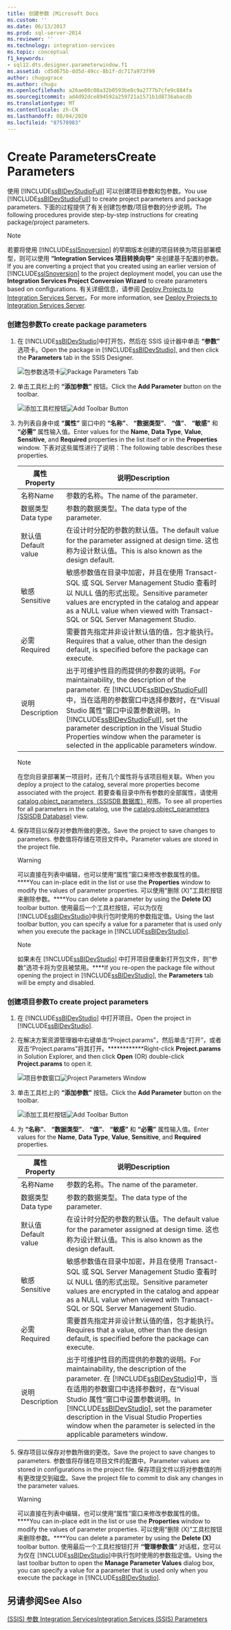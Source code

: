 ```yaml
---
title: 创建参数 |Microsoft Docs
ms.custom: ''
ms.date: 06/13/2017
ms.prod: sql-server-2014
ms.reviewer: ''
ms.technology: integration-services
ms.topic: conceptual
f1_keywords:
- sql12.dts.designer.parameterwindow.f1
ms.assetid: cd5d675b-dd5d-49cc-8b1f-dc717a973f99
author: chugugrace
ms.author: chugu
ms.openlocfilehash: a26ae08c08a32b0593be8c9a2777b7cfe9c884fa
ms.sourcegitcommit: ad4d92dce894592a259721a1571b1d8736abacdb
ms.translationtype: MT
ms.contentlocale: zh-CN
ms.lasthandoff: 08/04/2020
ms.locfileid: "87578983"
---
```

# <a name="create-parameters"></a><span data-ttu-id="9973c-102">Create Parameters</span><span class="sxs-lookup"><span data-stu-id="9973c-102">Create Parameters</span></span>
  <span data-ttu-id="9973c-103">使用 [!INCLUDE[ssBIDevStudioFull](../includes/ssbidevstudiofull-md.md)] 可以创建项目参数和包参数。</span><span class="sxs-lookup"><span data-stu-id="9973c-103">You use [!INCLUDE[ssBIDevStudioFull](../includes/ssbidevstudiofull-md.md)] to create project parameters and package parameters.</span></span> <span data-ttu-id="9973c-104">下面的过程提供了有关创建包参数/项目参数的分步说明。</span><span class="sxs-lookup"><span data-stu-id="9973c-104">The following procedures provide step-by-step instructions for creating package/project parameters.</span></span>  
  
> [!NOTE]  
>  <span data-ttu-id="9973c-105">若要将使用 [!INCLUDE[ssISnoversion](../includes/ssisnoversion-md.md)] 的早期版本创建的项目转换为项目部署模型，则可以使用 **“Integration Services 项目转换向导”** 来创建基于配置的参数。</span><span class="sxs-lookup"><span data-stu-id="9973c-105">If you are converting a project that you created using an earlier version of [!INCLUDE[ssISnoversion](../includes/ssisnoversion-md.md)] to the project deployment model, you can use the **Integration Services Project Conversion Wizard** to create parameters based on configurations.</span></span> <span data-ttu-id="9973c-106">有关详细信息，请参阅 [Deploy Projects to Integration Services Server](../../2014/integration-services/deploy-projects-to-integration-services-server.md)。</span><span class="sxs-lookup"><span data-stu-id="9973c-106">For more information, see [Deploy Projects to Integration Services Server](../../2014/integration-services/deploy-projects-to-integration-services-server.md).</span></span>  
  
### <a name="to-create-package-parameters"></a><span data-ttu-id="9973c-107">创建包参数</span><span class="sxs-lookup"><span data-stu-id="9973c-107">To create package parameters</span></span>  
  
1.  <span data-ttu-id="9973c-108">在 [!INCLUDE[ssBIDevStudio](../includes/ssbidevstudio-md.md)]中打开包，然后在 SSIS 设计器中单击 **“参数”** 选项卡。</span><span class="sxs-lookup"><span data-stu-id="9973c-108">Open the package in [!INCLUDE[ssBIDevStudio](../includes/ssbidevstudio-md.md)], and then click the **Parameters** tab in the SSIS Designer.</span></span>  
  
     <span data-ttu-id="9973c-109">![包参数选项卡](media/denali-package-parameters.gif "包参数选项卡")</span><span class="sxs-lookup"><span data-stu-id="9973c-109">![Package Parameters Tab](media/denali-package-parameters.gif "Package Parameters Tab")</span></span>  
  
2.  <span data-ttu-id="9973c-110">单击工具栏上的 **“添加参数”** 按钮。</span><span class="sxs-lookup"><span data-stu-id="9973c-110">Click the **Add Parameter** button on the toolbar.</span></span>  
  
     <span data-ttu-id="9973c-111">![添加工具栏按钮](media/denali-parameter-add.gif "添加工具栏按钮")</span><span class="sxs-lookup"><span data-stu-id="9973c-111">![Add Toolbar Button](media/denali-parameter-add.gif "Add Toolbar Button")</span></span>  
  
3.  <span data-ttu-id="9973c-112">为列表自身中或 **“属性”** 窗口中的 **“名称”**、 **“数据类型”**、 **“值”**、 **“敏感”** 和 **“必需”** 属性输入值。</span><span class="sxs-lookup"><span data-stu-id="9973c-112">Enter values for the **Name**, **Data Type**, **Value**, **Sensitive**, and **Required** properties in the list itself or in the **Properties** window.</span></span> <span data-ttu-id="9973c-113">下表对这些属性进行了说明：</span><span class="sxs-lookup"><span data-stu-id="9973c-113">The following table describes these properties.</span></span>  
  
    |<span data-ttu-id="9973c-114">属性</span><span class="sxs-lookup"><span data-stu-id="9973c-114">Property</span></span>|<span data-ttu-id="9973c-115">说明</span><span class="sxs-lookup"><span data-stu-id="9973c-115">Description</span></span>|  
    |--------------|-----------------|  
    |<span data-ttu-id="9973c-116">名称</span><span class="sxs-lookup"><span data-stu-id="9973c-116">Name</span></span>|<span data-ttu-id="9973c-117">参数的名称。</span><span class="sxs-lookup"><span data-stu-id="9973c-117">The name of the parameter.</span></span>|  
    |<span data-ttu-id="9973c-118">数据类型</span><span class="sxs-lookup"><span data-stu-id="9973c-118">Data type</span></span>|<span data-ttu-id="9973c-119">参数的数据类型。</span><span class="sxs-lookup"><span data-stu-id="9973c-119">The data type of the parameter.</span></span>|  
    |<span data-ttu-id="9973c-120">默认值</span><span class="sxs-lookup"><span data-stu-id="9973c-120">Default value</span></span>|<span data-ttu-id="9973c-121">在设计时分配的参数的默认值。</span><span class="sxs-lookup"><span data-stu-id="9973c-121">The default value for the parameter assigned at design time.</span></span> <span data-ttu-id="9973c-122">这也称为设计默认值。</span><span class="sxs-lookup"><span data-stu-id="9973c-122">This is also known as the design default.</span></span>|  
    |<span data-ttu-id="9973c-123">敏感</span><span class="sxs-lookup"><span data-stu-id="9973c-123">Sensitive</span></span>|<span data-ttu-id="9973c-124">敏感参数值在目录中加密，并且在使用 Transact-SQL 或 SQL Server Management Studio 查看时以 NULL 值的形式出现。</span><span class="sxs-lookup"><span data-stu-id="9973c-124">Sensitive parameter values are encrypted in the catalog and appear as a NULL value when viewed with Transact-SQL or SQL Server Management Studio.</span></span>|  
    |<span data-ttu-id="9973c-125">必需</span><span class="sxs-lookup"><span data-stu-id="9973c-125">Required</span></span>|<span data-ttu-id="9973c-126">需要首先指定并非设计默认值的值，包才能执行。</span><span class="sxs-lookup"><span data-stu-id="9973c-126">Requires that a value, other than the design default, is specified before the package can execute.</span></span>|  
    |<span data-ttu-id="9973c-127">说明</span><span class="sxs-lookup"><span data-stu-id="9973c-127">Description</span></span>|<span data-ttu-id="9973c-128">出于可维护性目的而提供的参数的说明。</span><span class="sxs-lookup"><span data-stu-id="9973c-128">For maintainability, the description of the parameter.</span></span> <span data-ttu-id="9973c-129">在 [!INCLUDE[ssBIDevStudioFull](../includes/ssbidevstudiofull-md.md)]中，当在适用的参数窗口中选择参数时，在“Visual Studio 属性”窗口中设置参数说明。</span><span class="sxs-lookup"><span data-stu-id="9973c-129">In [!INCLUDE[ssBIDevStudioFull](../includes/ssbidevstudiofull-md.md)], set the parameter description in the Visual Studio Properties window when the parameter is selected in the applicable parameters window.</span></span>|  
  
    > [!NOTE]  
    >  <span data-ttu-id="9973c-130">在您向目录部署某一项目时，还有几个属性将与该项目相关联。</span><span class="sxs-lookup"><span data-stu-id="9973c-130">When you deploy a project to the catalog, several more properties become associated with the project.</span></span> <span data-ttu-id="9973c-131">若要查看目录中所有参数的全部属性，请使用 [catalog.object_parameters（SSISDB 数据库）](/sql/integration-services/system-views/catalog-object-parameters-ssisdb-database)视图。</span><span class="sxs-lookup"><span data-stu-id="9973c-131">To see all properties for all parameters in the catalog, use the [catalog.object_parameters &#40;SSISDB Database&#41;](/sql/integration-services/system-views/catalog-object-parameters-ssisdb-database) view.</span></span>  
  
4.  <span data-ttu-id="9973c-132">保存项目以保存对参数所做的更改。</span><span class="sxs-lookup"><span data-stu-id="9973c-132">Save the project to save changes to parameters.</span></span> <span data-ttu-id="9973c-133">参数值将存储在项目文件中。</span><span class="sxs-lookup"><span data-stu-id="9973c-133">Parameter values are stored in the project file.</span></span>  
  
    > [!WARNING]  
    >  <span data-ttu-id="9973c-134">可以直接在列表中编辑，也可以使用“属性”窗口来修改参数属性的值。\*\*\*\*</span><span class="sxs-lookup"><span data-stu-id="9973c-134">You can in-place edit in the list or use the **Properties** window to modify the values of parameter properties.</span></span> <span data-ttu-id="9973c-135">可以使用“删除 (X)”工具栏按钮来删除参数。\*\*\*\*</span><span class="sxs-lookup"><span data-stu-id="9973c-135">You can delete a parameter by using the **Delete (X)** toolbar button.</span></span> <span data-ttu-id="9973c-136">使用最后一个工具栏按钮，可以为仅在 [!INCLUDE[ssBIDevStudio](../includes/ssbidevstudio-md.md)]中执行包时使用的参数指定值。</span><span class="sxs-lookup"><span data-stu-id="9973c-136">Using the last toolbar button, you can specify a value for a parameter that is used only when you execute the package in [!INCLUDE[ssBIDevStudio](../includes/ssbidevstudio-md.md)].</span></span>  
  
    > [!NOTE]  
    >  <span data-ttu-id="9973c-137">如果未在 [!INCLUDE[ssBIDevStudio](../includes/ssbidevstudio-md.md)] 中打开项目便重新打开包文件，则“参数”选项卡将为空且被禁用。\*\*\*\*</span><span class="sxs-lookup"><span data-stu-id="9973c-137">If you re-open the package file without opening the project in [!INCLUDE[ssBIDevStudio](../includes/ssbidevstudio-md.md)], the **Parameters** tab will be empty and disabled.</span></span>  
  
### <a name="to-create-project-parameters"></a><span data-ttu-id="9973c-138">创建项目参数</span><span class="sxs-lookup"><span data-stu-id="9973c-138">To create project parameters</span></span>  
  
1.  <span data-ttu-id="9973c-139">在 [!INCLUDE[ssBIDevStudio](../includes/ssbidevstudio-md.md)] 中打开项目。</span><span class="sxs-lookup"><span data-stu-id="9973c-139">Open the project in [!INCLUDE[ssBIDevStudio](../includes/ssbidevstudio-md.md)].</span></span>  
  
2.  <span data-ttu-id="9973c-140">在解决方案资源管理器中右键单击“Project.params”，然后单击“打开”，或者双击“Project.params”将其打开。\*\*\*\*\*\*\*\*\*\*\*\*</span><span class="sxs-lookup"><span data-stu-id="9973c-140">Right-click **Project.params** in Solution Explorer, and then click **Open** (OR) double-click **Project.params** to open it.</span></span>  
  
     <span data-ttu-id="9973c-141">![项目参数窗口](media/denali-project-parameters.gif "项目参数窗口")</span><span class="sxs-lookup"><span data-stu-id="9973c-141">![Project Parameters Window](media/denali-project-parameters.gif "Project Parameters Window")</span></span>  
  
3.  <span data-ttu-id="9973c-142">单击工具栏上的 **“添加参数”** 按钮。</span><span class="sxs-lookup"><span data-stu-id="9973c-142">Click the **Add Parameter** button on the toolbar.</span></span>  
  
     <span data-ttu-id="9973c-143">![添加工具栏按钮](media/denali-parameter-add.gif "添加工具栏按钮")</span><span class="sxs-lookup"><span data-stu-id="9973c-143">![Add Toolbar Button](media/denali-parameter-add.gif "Add Toolbar Button")</span></span>  
  
4.  <span data-ttu-id="9973c-144">为 **“名称”**、 **“数据类型”**、 **“值”**、 **“敏感”** 和 **“必需”** 属性输入值。</span><span class="sxs-lookup"><span data-stu-id="9973c-144">Enter values for the **Name**, **Data Type**, **Value**, **Sensitive**, and **Required** properties.</span></span>  
  
    |<span data-ttu-id="9973c-145">属性</span><span class="sxs-lookup"><span data-stu-id="9973c-145">Property</span></span>|<span data-ttu-id="9973c-146">说明</span><span class="sxs-lookup"><span data-stu-id="9973c-146">Description</span></span>|  
    |--------------|-----------------|  
    |<span data-ttu-id="9973c-147">名称</span><span class="sxs-lookup"><span data-stu-id="9973c-147">Name</span></span>|<span data-ttu-id="9973c-148">参数的名称。</span><span class="sxs-lookup"><span data-stu-id="9973c-148">The name of the parameter.</span></span>|  
    |<span data-ttu-id="9973c-149">数据类型</span><span class="sxs-lookup"><span data-stu-id="9973c-149">Data type</span></span>|<span data-ttu-id="9973c-150">参数的数据类型。</span><span class="sxs-lookup"><span data-stu-id="9973c-150">The data type of the parameter.</span></span>|  
    |<span data-ttu-id="9973c-151">默认值</span><span class="sxs-lookup"><span data-stu-id="9973c-151">Default value</span></span>|<span data-ttu-id="9973c-152">在设计时分配的参数的默认值。</span><span class="sxs-lookup"><span data-stu-id="9973c-152">The default value for the parameter assigned at design time.</span></span> <span data-ttu-id="9973c-153">这也称为设计默认值。</span><span class="sxs-lookup"><span data-stu-id="9973c-153">This is also known as the design default.</span></span>|  
    |<span data-ttu-id="9973c-154">敏感</span><span class="sxs-lookup"><span data-stu-id="9973c-154">Sensitive</span></span>|<span data-ttu-id="9973c-155">敏感参数值在目录中加密，并且在使用 Transact-SQL 或 SQL Server Management Studio 查看时以 NULL 值的形式出现。</span><span class="sxs-lookup"><span data-stu-id="9973c-155">Sensitive parameter values are encrypted in the catalog and appear as a NULL value when viewed with Transact-SQL or SQL Server Management Studio.</span></span>|  
    |<span data-ttu-id="9973c-156">必需</span><span class="sxs-lookup"><span data-stu-id="9973c-156">Required</span></span>|<span data-ttu-id="9973c-157">需要首先指定并非设计默认值的值，包才能执行。</span><span class="sxs-lookup"><span data-stu-id="9973c-157">Requires that a value, other than the design default, is specified before the package can execute.</span></span>|  
    |<span data-ttu-id="9973c-158">说明</span><span class="sxs-lookup"><span data-stu-id="9973c-158">Description</span></span>|<span data-ttu-id="9973c-159">出于可维护性目的而提供的参数的说明。</span><span class="sxs-lookup"><span data-stu-id="9973c-159">For maintainability, the description of the parameter.</span></span> <span data-ttu-id="9973c-160">在 [!INCLUDE[ssBIDevStudio](../includes/ssbidevstudio-md.md)]中，当在适用的参数窗口中选择参数时，在“Visual Studio 属性”窗口中设置参数说明。</span><span class="sxs-lookup"><span data-stu-id="9973c-160">In [!INCLUDE[ssBIDevStudio](../includes/ssbidevstudio-md.md)], set the parameter description in the Visual Studio Properties window when the parameter is selected in the applicable parameters window.</span></span>|  
  
5.  <span data-ttu-id="9973c-161">保存项目以保存对参数所做的更改。</span><span class="sxs-lookup"><span data-stu-id="9973c-161">Save the project to save changes to parameters.</span></span> <span data-ttu-id="9973c-162">参数值将存储在项目文件的配置中。</span><span class="sxs-lookup"><span data-stu-id="9973c-162">Parameter values are stored in configurations in the project file.</span></span> <span data-ttu-id="9973c-163">保存项目文件以将对参数值的所有更改提交到磁盘。</span><span class="sxs-lookup"><span data-stu-id="9973c-163">Save the project file to commit to disk any changes in the parameter values.</span></span>  
  
    > [!WARNING]  
    >  <span data-ttu-id="9973c-164">可以直接在列表中编辑，也可以使用“属性”窗口来修改参数属性的值。\*\*\*\*</span><span class="sxs-lookup"><span data-stu-id="9973c-164">You can in-place edit in the list or use the **Properties** window to modify the values of parameter properties.</span></span> <span data-ttu-id="9973c-165">可以使用“删除 (X)”工具栏按钮来删除参数。\*\*\*\*</span><span class="sxs-lookup"><span data-stu-id="9973c-165">You can delete a parameter by using the **Delete (X)** toolbar button.</span></span> <span data-ttu-id="9973c-166">使用最后一个工具栏按钮打开 **“管理参数值”** 对话框，您可以为仅在 [!INCLUDE[ssBIDevStudio](../includes/ssbidevstudio-md.md)]中执行包时使用的参数指定值。</span><span class="sxs-lookup"><span data-stu-id="9973c-166">Using the last toolbar button to open the **Manage Parameter Values** dialog box, you can specify a value for a parameter that is used only when you execute the package in [!INCLUDE[ssBIDevStudio](../includes/ssbidevstudio-md.md)].</span></span>  
  
## <a name="see-also"></a><span data-ttu-id="9973c-167">另请参阅</span><span class="sxs-lookup"><span data-stu-id="9973c-167">See Also</span></span>  
 [<span data-ttu-id="9973c-168">&#40;SSIS&#41; 参数 Integration Services</span><span class="sxs-lookup"><span data-stu-id="9973c-168">Integration Services &#40;SSIS&#41; Parameters</span></span>](integration-services-ssis-package-and-project-parameters.md)  
  
  
